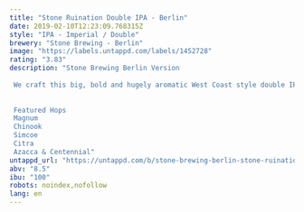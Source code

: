 ```yaml
---
title: "Stone Ruination Double IPA - Berlin"
date: 2019-02-10T12:23:09.768315Z
style: "IPA - Imperial / Double"
brewery: "Stone Brewing - Berlin"
image: "https://labels.untappd.com/labels/1452728"
rating: "3.83"
description: "Stone Brewing Berlin Version   We craft this big, bold and hugely aromatic West Coast style double IPA to celebrate all characteristics of the hop — its beauty and poetry, its boldness and might. Using modern methods of dry hopping and hop bursting, we squeeze every last drop of piney, citrusy, tropical essence from the hops that give Stone Ruination Double IPA its massive and complex hop character.   Featured Hops Magnum Chinook Simcoe Citra Azacca & Centennial"
untappd_url: "https://untappd.com/b/stone-brewing-berlin-stone-ruination-double-ipa-berlin/1452728"
abv: "8.5"
ibu: "100"
robots: noindex,nofollow
lang: en
---
```

